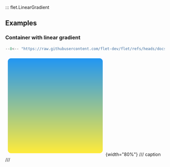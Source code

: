 ::: flet.LinearGradient

## Examples

### Container with linear gradient

```python
--8<-- "https://raw.githubusercontent.com/flet-dev/flet/refs/heads/docs/sdk/python/examples/controls/types/gradient/linear-gradient/container.py"
```

![container](https://raw.githubusercontent.com/flet-dev/flet/docs/sdk/python/examples/controls/types/gradient/linear-gradient/media/container.png){width="80%"}
/// caption
///
